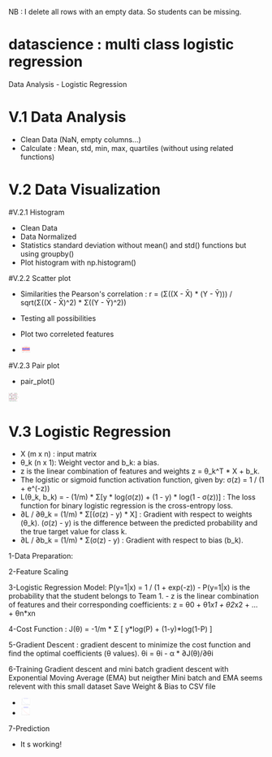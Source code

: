 NB : I delete all rows with an empty data. So students can be missing.

# datascience : multi class logistic regression
Data Analysis - Logistic Regression

# V.1 Data Analysis
- Clean Data (NaN, empty columns...)
- Calculate : Mean, std, min, max, quartiles (without using related functions)

# V.2 Data Visualization
#V.2.1 Histogram
- Clean Data
- Data Normalized
- Statistics standard deviation without mean() and std() functions but using groupby()
- Plot histogram with np.histogram()

#V.2.2 Scatter plot
- Similarities the Pearson's correlation : r = (Σ((X - X̄) * (Y - Ȳ))) / sqrt(Σ((X - X̄)^2) * Σ((Y - Ȳ)^2))
- Testing all possibilities
- Plot two correleted features
  
- <img src="./scatter_plot.png" alt="Alt text" title="Scatter product" style="display: inline-block; max-width: 20px">

#V.2.3 Pair plot
- pair_plot()
  
<img src="./pair_plot.png" alt="Alt text" title="Final product" style="display: inline-block; max-width: 20px">

# V.3 Logistic Regression
- X (m x n) : input matrix
- θ_k (n x 1): Weight vector and b_k: a bias.
- z is the linear combination of features and weights z = θ_k^T * X + b_k.
- The logistic or sigmoid function activation function, given by:
  σ(z) = 1 / (1 + e^(-z))
- L(θ_k, b_k) = - (1/m) * Σ[y * log(σ(z)) + (1 - y) * log(1 - σ(z))] : The loss function for binary logistic
  regression is the cross-entropy loss.
- ∂L / ∂θ_k = (1/m) * Σ[(σ(z) - y) * X] : Gradient with respect to weights (θ_k). (σ(z) - y) is the difference between the predicted probability and the true target value for class k.
- ∂L / ∂b_k = (1/m) * Σ(σ(z) - y) : Gradient with respect to bias (b_k).

1-Data Preparation:

2-Feature Scaling

3-Logistic Regression Model: P(y=1|x) = 1 / (1 + exp(-z))
    - P(y=1|x) is the probability that the student belongs to Team 1.
    - z is the linear combination of features and their corresponding coefficients: z = θ0 + θ1*x1 + θ2*x2 + ... + θn*xn
    
4-Cost Function : J(θ) = -1/m * Σ [ y*log(P) + (1-y)*log(1-P) ]

5-Gradient Descent : gradient descent to minimize the cost function and find the optimal coefficients (θ values).
      θi = θi - α * ∂J(θ)/∂θi
      
6-Training
Gradient descent and mini batch gradient descent with Exponential Moving Average (EMA) but neigther Mini batch and EMA seems relevent with this small dataset
Save Weight & Bias to CSV file
- <img src="./pictures/Multclass_Gradient_Descent.png" alt="Alt text" title="Multclass_Gradient_descent" style="display: inline-block; max-width: 20px">

- <img src="./pictures/Stochastic_EMA_gradien_ descent.png" alt="Alt text" title="Stochastic_EMA_Gradien_ Descent" style="display: inline-block; max-width: 20px">

7-Prediction
 - It s working!

      






